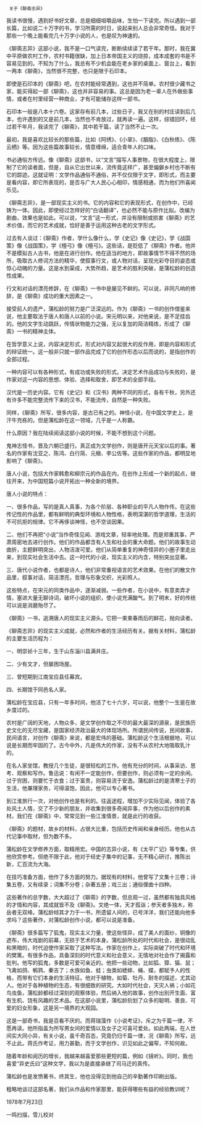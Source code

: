      关于《聊斋志异》 

  我读书很慢，遇到好书好文章，总是细细咀嚼品味，生怕一下读完。所以遇到一部长篇，比如说二十万字的书，学习所需的时日，说起来别人总会非常奇怪。我对于那些一个晚上能看完几十万字小说的人，也是叹为神速的。 

  《聊斋志异》这部小说，我不是一口气读完，断断续续读了若干年。那时，我在冀中平原做农村工作，农村书籍很缺，加上日本帝国主义的烧掠，成本成套的书是不容易见到的。不知为了什么，我总有不少机会能在老乡家的桌面上、窗台上，看到一两本《聊斋》，当然很不完整，也只是限于石印本。 

  即使是石印本的《聊斋》吧，在农村能经常遇到，这也并不简单。农村很少藏书之家，能买得起一部《聊斋》，这也并非容易的事。这总是因为老一辈人在外做些事情，或者在村里经营一种商业，才有可能储存这样一部书。 

  石印本一般是八本十六卷。这家存有前几本，过些日子，我又在别的村庄读到后几本，也许遇到的又是前几本，当然也不肯放过，就再读一遍。这样，综错回环，经过若干年月，我读完了《聊斋》，其中若干篇，读了当然不止一次。 

  最初，我是喜欢比较长的那些篇，比如《阿绣》、《小翠》、《胭脂》、《白秋练》、《陈云栖》等。因为这些篇故事较长，情意缠绵，适合青年人的口味。 

  书必通俗方传远。像《聊斋》这部书，以“文言”描写人事景物，在很大程度上，限制了它的读者面，但是，自从它出世以来，流传竟这样广，甚至偏僻乡村也不断有它的踪迹。这就证明：文学作品通俗不通俗，并不仅仅限于文字，即形式，而主要是看内容，即它所表现的，是否与广大人民心心相印，情感相通，而为他们所喜闻乐见。 

  《聊斋志异》，是一部现实主义的书。它的内容和它的表现形式，在创作中，已经铸为一体。因此，即使经过怎样好的“白话翻译”，也必然不能与原作比拟。改编为剧曲，效果也是如此。可以说，“文言”这一形式，并没有限制或损害《聊斋》的艺术价值，而它的艺术成就，恰好是善于运用这种古老的文字形式。 

  过去有人谈过：《聊斋》作者，学什么像什么，学《史记》像《史记》，学《战国策》像《战国策》，学《檀弓》像《檀弓》。这些话，是贬低了《聊斋》作者。他并不是模拟古人古书，他是在进行创作。他在适当的地方，即故事情节不得不然的场所，吸取古人修词方法的精华，使叙事行文，或人物对话，呈现光彩夺目的姿态或惊心动魄的力量。这是水到渠成，大势所趋，是艺术的胜利突破，是蒲松龄的创造性成果。 

  行文和对话的漂亮修辞，在《聊斋》一书中是屡见不鲜的。可以说，非同凡响的修辞，是《聊斋》成功的重大因素之一。 

  接受前人的遗产，蒲松龄的努力是广泛深远的。作为《聊斋》一书的创作借鉴来说，他主要取法于唐人和唐人以前的小说。宋元明以来，对他来说，是不足挂齿的。他的文字生动跳跃，传情状物能力之强，无以复加的简洁精炼，形成了《聊斋》一书的精神主体。 

  在哲学意义上说，内容决定形式，形式对内容又起很大的反作用，即是内容和形式的辩证统一。这一般非只就一部作品完成了它的创作形态以后而说的，是指创作的全部过程。 

  一种内容可以有各种形式，有成功或失败的形式。决定艺术作品成功与失败的，是作家对这一内容的思想、体验、选择和取舍，即艺术的全部手段。 

  汉代是一历史内容。它有《史记》和《汉书》两种不同的形式，各有千秋，另外还有许多不能完整流传下来的汉书，不能流传，自然是一种失败。 

  同样，《聊斋》所写，很多内容，是古已有之的。神怪小说，在中国文学史上，是汗牛充栋的。但是蒲松龄在这一领域，几乎是一人称霸。 

  什么原因？我在陆续阅读这部小说的时候，不能不想到这个问题。 

  鬼神志怪书，晋及六朝已盛行。真正成为文学创作，则是唐开元天宝以后的事。著名的作家有沈亚之、陈鸿、白行简、元稹、李公佐等。这些作家的作品，都明显地影响了《聊斋》。 

  唐人小说，包括大作家韩愈和柳宗元的作品在内，在创作上形成一个新的起点，继往开来，为中国短篇小说开拓出一种全新的境界。 

  唐人小说的特点： 

  一、很多作品，写的是真人真事，为各个阶层、各种职业的平凡人物作传。在这些传记性的作品里，都有鲜明的典型环境和人物性格，表明深湛的哲学道理，生活的不可抗拒的规律。它不再侈谈神怪，也不空谈因果。 

  二、他们不再把“小说”当作奇怪见闻、游戏文章，轻率地处理。而是郑重其事，严肃周密地去进行创作。他们的作品都含有人生和社会的重大命题。他们的故事生动曲折，主题鲜明突出，人物活泼可爱。他们从简单重复的神奇怪异的小圈子里走出来，到现实社会生活中去。这一时代的小说，现实主义的内含，特别突出显著。 

  三、唐代小说作者，也都是诗人，他们非常重视语言的艺术效果。在他们的散文作品里，叙事对话，简洁漂亮，哲理与形象交织，光彩照人。 

  这些特点，在宋元的同类作品中，逐渐减弱。一些作者，在小说中，有意卖弄才情，塞进大量无聊诗词，破坏小说的组织，使小说充满酸气。到了明末，好的传统可以说是消磨殆尽了。 

  《聊斋》一书，追溯唐人的现实主义源头。它把一束束春雨后的鲜花，抛向读者。 

  《聊斋志异》的现实主义成就，必然和作者的生活经历有关。据有关材料，蒲松龄的主要生活历程为： 

  一、明崇祯十三年，生于山东淄川县满井庄。 

  二、少有文才，但屡困场屋。 

  三、曾短期到江南宝应县任幕宾。 

  四、长期馆于同邑名人家。 

  蒲松龄在宝应县，只有一年多时间，他活了七十六岁，可以说，他整个一生是在故乡度过的。 

  农村是广阔的天地，人物众多，是文学创作取之不尽的最大最深的源泉，是民族历史文化的无尽宝藏，是国家经济政治最大的体现场所。所谓民间传说，民间故事，民间语言，对创作《聊斋》来说，都是宏伟的基础。蒲松龄这个生活根据地，可以说是长期而牢固的了。古今中外，凡是伟大的作家，没有不从农村大地吸取乳汁的。 

  在名人家坐馆，教授几个生徒，是很轻松的工作。他有充分的时间，从事采访、思考、观察和写作。鲁迅说：有闲不一定能创作，但要创作，则必须有一定的余闲。过于穷困，则要忙于衣食；过于富贵，则容易流于安逸。蒲松龄过的是清寒士子的生活，他兼理家务，可得温饱，因此，他可以专心著书。 

  到江淮旅行一次，对他创作也是有利的。往返途程，增加不少实际见闻，体验了各处风土人情，交了不少新的朋友，并收集到很多奇闻异事，作为他以后创作的素材。我们在《聊斋》中，常常见到一些江淮情景，就是此行的收获。 

  《聊斋》的题材，故乡的材料，占很大比重，包括历史传闻和亲身经历。他也从古代记事中取材，但为数不多。 

  蒲松龄在文学修养方面，取精用宏。中国的志异小说，有《太平广记》等专集，供他欣赏参考。但绝不限于此，他对于经史子集中的记事，无不精心研讨，推陈出新，汇百流为大海。 

  在技巧准备方面，他作了多方面的努力。据现有的材料，他曾写了文集十三卷；诗集五卷，又有续录；词集不分卷；杂著五册；戏三出；通俗俚曲十四种。 

  这些著作的总字数，大大超过了《聊斋》的字数，但总观一过，虽然都有独具风格的才情和内容，其成就皆不及《聊斋》。文绝一体，天才孤诣；参天者多独木，称岳者无双峰。蒲松龄倾其才力于一书，所遗留人间的，已号洋洋，我们还能向他多求吗？这些著作，对蒲松龄创作小说，都可以说是准备。 

  《聊斋》很多篇写了狐鬼，现实主义力量，使这些怪异，成了美人的面纱，铜像的遮布，伟大戏剧的前幕，无损于艺术的本身。蒲松龄所处的时代和社会，是很动乱和黑暗的，时代迫使作家采取了这种写法。作家在创作上，实际突破了时代和环境的樊篱。有很多作品，具备深刻的时代意义和社会意义，无情地对社会作了揭露和批判。他写的狐鬼，多数是可爱可亲近的。他把一些动物，比如狐、獐、猫、鼠；飞禽如鸽、鹌鹑、秦吉了；水族如鱼、蛙；虫类如蟋蟀、蝇、蝶，都赋予人的性格，而带有它们本身的生活特征。他对于植物，如菊、牡丹、耐冬的描述，尤其动人。他对于各种植物的生态，有很细致的研究。大如时代社会，天灾人祸；小如花鸟虫鱼，蒲松龄都经过深刻的观察体验，然后纳入他的故事，创作出别开生面、富有生机、饶有风趣的艺术品。在这部小说里，蒲松龄刻划了众多的聪明、善良、可爱的妇女形象，这是另一境界的大观园。 

  这是一部奇书，我是百看不厌的。而蒋瑞藻作《小说考证》，斥之为千篇一律，不愿再读。他所指盖为所写男女间的爱情以及女子之可喜可爱处。如此两端，在人世间实大同小异，有关小说，虽千奇百态，究竟仍归千篇一律，况《聊斋》所写，远不止此。蒋氏作考证，用力甚勤，而于文学创作，识见如此之偏窄，不知何故。 

  随着年龄和阅历的增长，我越来越喜爱那些更短的篇，例如《镜听》。同时，我也喜爱“异史氏曰”这种文字，我以为是直接承继了司马迁的真传。 

  蒲松龄也是发愤著书，终其生，他也没得见到他自己的辛勤著作印刷出版。 

  粗略地谈过这部名著，我们从作品和作家那里，能获得哪些有益的经验教训呢？ 

  1978年7月23日 

  一鸣扫描，雪儿校对 

